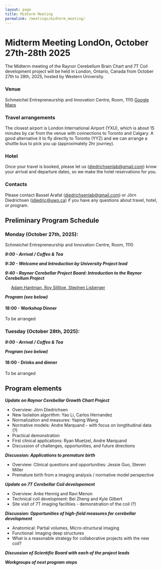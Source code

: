 ```yaml
---
layout: page
title: Midterm Meeting
permalink: /meetings/midterm_meeting/
---
```


# Midterm Meeting LondOn, October 27th-28th 2025

The Midterm meeting of the Raynor Cerebellum Brain Chart and 7T Coil development project will be held in London, Ontario, Canada from October 27th to 28th, 2025, hosted by Western University.

### Venue
Schmeichel Entrepreneurship and Innovation Centre, Room, 1110 [Google Maps](https://www.google.com/maps/place/Ronald+D.+Schmeichel+Building+for+Entrepreneurship+and+Innovation/@43.007355,-81.2799882,16z/data=!4m6!3m5!1s0x882eefbcb4e0ae1d:0xe737f47c98e72df9!8m2!3d43.0073324!4d-81.2766097!16s%2Fg%2F11kbywxhs3!5m1!1e4?hl=en-US&entry=ttu&g_ep=EgoyMDI1MDcxNi4wIKXMDSoASAFQAw%3D%3D)

### Travel arrangements
The closest airport is London International Airport (YXU), which is about 15 minutes by car from the venue with connections to Toronto and Calgary. A good alternative it to fly directly to Toronto (YYZ) and we can arrange a shuttle bus to pick you up (approximately 2hr journey).

### Hotel
Once your travel is booked, please let us (diedrichsenlab@gmail.com) know your arrival and departure dates, so we make the hotel reservations for you.

### Contacts
Please contact Bassel Arafat (diedrichsenlab@gmail.com) or Jörn Diedrichsen (jdiedric@uwo.ca) if you have any questions about travel, hotel, or program.

##  Preliminary Program Schedule
### Monday (October 27th, 2025):
Schmeichel Entrepreneurship and Innovation Centre, Room, 1110

***9:00 - Arrival / Coffee & Tea***

***9:30 - Welcome and Introduction by University Project lead***

***9:40 - Raynor Cerebellar Project Board: Introduction to the Raynor Cerebellum Project***

&nbsp;&nbsp;&nbsp;&nbsp; [Adam Hantman, Roy Sillitoe, Stephen Lisberger](https://raynorcerebellumproject.org/our-team-2/)


***Program (see below)***

#### 18:00 - Workshop Dinner
To be arranged


### Tuesday (October 28th, 2025):
***9:00 - Arrival / Coffee & Tea***

***Program (see below)***

#### 18:00 - Drinks and dinner
To be arranged

## Program elements

***Update on Raynor Cerebellar Growth Chart Project***

* Overview: Jörn Diedrichsen
* New Isolation algorithm: Yao Li, Carlos Hernandez
* Normalization and measures: Yaping Wang
* Normative models: Andre Marquand - with focus on longtitudinal data (?)
* Practical demonstration
* First clinical applications: Ryan Muetzel, Andre Marquand
* Discussion of challenges, opportunities, and future directions

***Discussion: Applications to premature birth***

* Overview: Clinical questions and opportunities: Jessie Guo, Steven Miller
* Premature birth from a imaging analysis / normative model perspective

***Update on 7T Cerebellar Coil developement***

* Overview: Anke Hennig and Ravi Menon
* Technical coil development: Bei Zheng and Kyle Gilbert
* Site visit of 7T imaging faciltiies - demonstration of the coil (?)

***Discussion: Opportunities of high-field measures for cerebellar development***

* Anatomical: Partial volumes, Micro-structural imaging
* Functional: Imaging deep structures
* What is a reasonable strategy for collaborative projects with the new coil?

***Discussion of Scientific Board with each of the project leads***

***Workgroups of next program steps***
